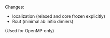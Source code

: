 Changes:
* localization (relaxed and core frozen explicitly)
* Rcut (minimal ab initio dimiers)

(Used for OpenMP-only)